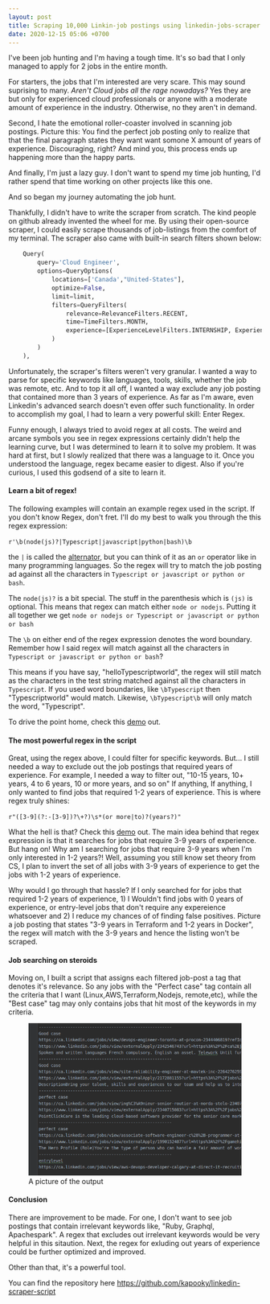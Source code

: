 ```yaml
---
layout: post
title: Scraping 10,000 Linkin-job postings using linkedin-jobs-scraper 
date: 2020-12-15 05:06 +0700
---
```

 I've been job hunting and I'm having a tough time. It's so bad that I only managed to apply for 2 jobs in the entire month. 
  
  For starters, the jobs that I'm interested are very scare. This may sound suprising to many. *Aren't Cloud jobs all the rage nowadays?* Yes they are but only for experienced cloud professionals or anyone with a moderate amount of experience in the industry. Otherwise, no they aren't in demand.  
  
 Second, I hate the emotional roller-coaster involved in scanning job postings. Picture this: You find the perfect job posting only to realize that that the final paragraph states they want want somone X amount of years of experience. Discouraging, right?  And mind you, this process ends up happening more than the  happy parts. 
 
 And finally, I'm just a lazy guy. I don't want to spend my time job hunting, I'd rather spend that time working on other projects like this one. 
 
 And so began my journey automating the job hunt.

Thankfully, I didn't have to write the scraper from scratch. The kind people on github already invented the wheel for me. By using their open-source scraper, I could easily scrape thousands of job-listings from the comfort of my terminal. The scraper also came with built-in search filters shown below: 

```py
    Query(
        query='Cloud Engineer',
        options=QueryOptions(
            locations=['Canada',"United-States"],
            optimize=False,
            limit=limit,
            filters=QueryFilters(
                relevance=RelevanceFilters.RECENT,
                time=TimeFilters.MONTH,
                experience=[ExperienceLevelFilters.INTERNSHIP, ExperienceLevelFilters.ASSOCIATE, ExperienceLevelFilters.ENTRY_LEVEL]
            )
        )
    ),
```
Unfortunately, the scraper's filters weren't very granular. I wanted a way to parse for specific keywords like languages, tools, skills,  whether the job was remote, etc. And to top it all off, I wanted a way exclude any job posting that contained more than 3 years of experience. As far as I'm aware, even Linkedin's advanced search doesn't  even offer such functionality. In order to accomplish my goal, I had to learn a very powerful skill: Enter Regex. 

Funny enough, I always tried to avoid regex at all costs. The weird and arcane symbols you see in regex expressions certainly didn't help the learning curve, but I was determined to learn it to solve my problem. It was hard at first, but I slowly realized that there was a language to it. Once you understood the language, regex became easier to digest. Also if you're curious, I used this godsend of a site to learn it. 

#### Learn a bit of regex!

 The following examples will contain an example regex used in the script. If you don't know Regex, don't fret. I'll do my best to walk you through the this regex expression:
 
 `r'\b(node(js)?|Typescript|javascript|python|bash)\b`

the `|` is called the [alternator](https://www.regular-expressions.info/alternation.html#:~:text=Alternation%20is%20similar.,of%20several%20possible%20regular%20expressions.&text=That%20is%2C%20it%20tells%20the,right%20of%20the%20vertical%20bar), but you can think of it as an `or` operator like in many programming languages. So the regex will try to match the job posting ad against all the characters in `Typescript or javascript or python or bash`. 
 
 The `node(js)?` is a bit special. The stuff in the parenthesis which is `(js)` is optional. This means that regex can match either `node or nodejs`. Putting it all together we get `node or nodejs or Typescript or javascript or python or bash` 
 
 The `\b` on either end of the regex expression denotes the word boundary. Remember how I said regex will match against all the characters in `Typescript or javascript or python or bash`? 
 
This means if you have say, "helloTypescriptworld", the regex will still match as the characters in the test string matched against all the characters in `Typescript`. If you used word boundaries, like `\bTypescript` then "Typescriptworld" would match. Likewise, `\bTypescript\b` will only match the word, "Typescript".

To drive the point home, check this [demo](https://regex101.com/r/KwngR1/4) out. 


#### The most powerful regex in the script

 Great, using the regex above, I could filter for specific keywords. But... I still needed a way to exclude out the job postings that required years of experience. For example, I needed a way to filter out, "10-15 years, 10+ years, 4 to 6 years, 10 or more years, and so on" If anything, If anything, I only wanted to find jobs that required 1-2 years of experience. 
 This is where regex truly shines: 
 
 `r"([3-9](?:-[3-9])?\+?)\s*(or more|to)?(years?)"`
 
 What the hell is that? Check this [demo](https://regex101.com/r/rEtVFR/1)  out.  The main idea behind that regex expression is that it searches for jobs that require 3-9 years of experience. But hang on! Why am I searching for jobs that require 3-9 years when I'm only interested in 1-2 years?! Well, assuming you still know set theory from CS, I plan to invert the set of all jobs with 3-9 years of experience to get the jobs with 1-2 years of experience. 
 
 Why would I go through that hassle? If I only searched for for jobs that required 1-2 years of experience, 1) I Wouldn't find jobs with 0 years of experience, or entry-level jobs that don't require any expereience whatsoever  and 2) I reduce my chances of of finding false positives. Picture a job posting that states "3-9 years in Terraform and 1-2 years in Docker", the regex will match with the 3-9 years and hence the listing won't be scraped. 
 
 
#### Job searching on steroids 
 
 Moving on, I built a script that assigns each filtered job-post a tag that denotes it's relevance. So any jobs with the "Perfect case" tag contain all the criteria that I want (Linux,AWS,Terraform,Nodejs, remote,etc), while the "Best case" tag may only contains jobs that hit most of the keywords in my criteria. 
 
 <figure>
 <img src="diagram1.png" alt="installing nginx in ubuntu">
 <figcaption>A picture of the output</figcaption>
 </figure>
 
####   Conclusion
 There are improvement to be made. For one, I don't want to see job postings that contain irrelevant keywords like, "Ruby, Graphql, Apachespark". A regex that excludes out irrelevant keywords would be very helpful in this sitaution. Next, the regex for exluding out years of experience could be further optimized and improved. 
 
 Other than that, it's a powerful tool. 
 
 You can find the repository here 
  https://github.com/kapooky/linkedin-scraper-script
 



 
 
 
 
 
 













